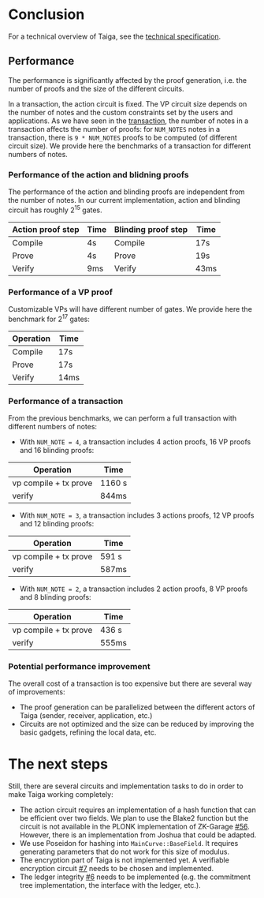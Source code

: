 # Conclusion

For a technical overview of Taiga, see the [technical specification](spec.md).

## Performance
The performance is significantly affected by the proof generation, i.e. the number of proofs and the size of the different circuits.

In a transaction, the action circuit is fixed. The VP circuit size depends on the number of notes and the custom constraints set by the users and applications.
As we have seen in the [transaction](/book/src/transaction.md), the number of notes in a transaction affects the number of proofs: for `NUM_NOTES` notes in a transaction, there is `9 * NUM_NOTES` proofs to be computed (of different circuit size).
We provide here the benchmarks of a transaction for different numbers of notes.

### Performance of the action and blidning proofs
The performance of the action and blinding proofs are independent from the number of notes. In our current implementation, action and blinding circuit has roughly $2^{15}$ gates.

|Action proof step|Time|Blinding proof step|Time|
|-|-|-|-|
|Compile|4s|Compile|17s|
|Prove|4s|Prove|19s|
|Verify|9ms|Verify|43ms|

### Performance of a VP proof
Customizable VPs will have different number of gates. We provide here the benchmark for $2^{17}$ gates:

|Operation |Time|
|-|-|
|Compile|17s|
|Prove|17s|
|Verify|14ms|

### Performance of a transaction

From the previous benchmarks, we can perform a full transaction with different numbers of notes:
* With `NUM_NOTE = 4`, a transaction includes 4 action proofs, 16 VP proofs and 16 blinding proofs:

|Operation |Time|
|-|-|
|vp compile + tx prove|1160 s|
|verify|844ms|

* With `NUM_NOTE = 3`, a transaction includes 3 actions proofs, 12 VP proofs and 12 blinding proofs:

|Operation |Time|
|-|-|
|vp compile + tx prove|591 s|
|verify|587ms|

* With `NUM_NOTE = 2`, a transaction includes 2 action proofs, 8 VP proofs and 8 blinding proofs:

|Operation |Time|
|-|-|
|vp compile + tx prove|436 s|
|verify| 555ms|


### Potential performance improvement
The overall cost of a transaction is too expensive but there are several way of improvements:
* The proof generation can be parallelized between the different actors of Taiga (sender, receiver, application, etc.)
* Circuits are not optimized and the size can be reduced by improving the basic gadgets, refining the local data, etc.

# The next steps
Still, there are several circuits and implementation tasks to do in order to make Taiga working completely:
* The action circuit requires an implementation of a hash function that can be efficient over two fields. We plan to use the Blake2 function but the circuit is not available in the PLONK implementation of ZK-Garage [#56](https://github.com/anoma/taiga/issues/56). However, there is an implementation from Joshua that could be adapted.
* We use Poseidon for hashing into `MainCurve::BaseField`. It requires generating parameters that do not work for this size of modulus.
* The encryption part of Taiga is not implemented yet. A verifiable encryption circuit [#7](https://github.com/anoma/taiga/issues/7) needs to be chosen and implemented.
* The ledger integrity [#6](https://github.com/anoma/taiga/issues/6) needs to be implemented (e.g. the commitment tree implementation, the interface with the ledger, etc.).